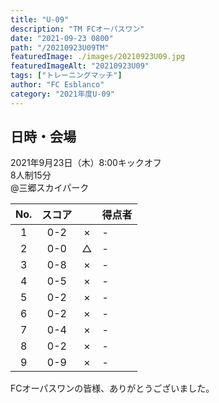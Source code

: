 ```yaml
---
title: "U-09"
description: "TM FCオーパスワン"
date: "2021-09-23 0800"
path: "/20210923U09TM"
featuredImage: ./images/20210923U09.jpg
featuredImageAlt: "20210923U09"
tags: ["トレーニングマッチ"]
author: "FC Esblanco"
category: "2021年度U-09"
---
```


## 日時・会場

2021年9月23日（木）8:00キックオフ<br>
8人制15分<br>
@三郷スカイパーク

| No.| スコア |   | 得点者  |
|:--:|:------:|:-:|:--------|
| 1  | 0-2 | × |-|
| 2  | 0-0 | △ |-|
| 3  | 0-8 | × |-|
| 4  | 0-5 | × |-|
| 5  | 0-2 | × |-|
| 6  | 0-2 | × |-|
| 7  | 0-4 | × |-|
| 8  | 0-2 | × |-|
| 9  | 0-9 | × |-|

FCオーパスワンの皆様、ありがとうございました。